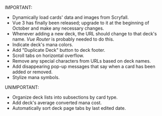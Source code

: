 IMPORTANT:

- Dynamically load cards' data and images from Scryfall.
- Vue 3 has finally been released; upgrade to it at the beginning of October and make any necessary changes.
- Whenever adding a new deck, the URL should change to that deck's name. *Vue Router* is probably needed to do this.
- Indicate deck's mana colors.
- Add "Duplicate Deck" button to deck footer.
- Scroll tabs on horizontal overflow.
- Remove any special characters from URLs based on deck names.
- Add disappearing pop-up messages that say when a card has been added or removed.
- Stylize mana symbols.


UNIMPORTANT:

- Organize deck lists into subsections by card type.
- Add deck's average converted mana cost.
- Automatically sort deck page tabs by last edited date.